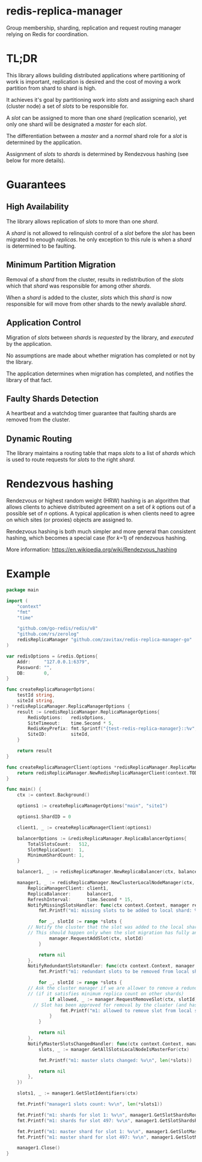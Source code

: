 # redis-replica-manager

Group membership, sharding, replication and request routing manager relying on Redis for coordination.

# TL;DR

This library allows building distributed applications where partitioning of work is important, replication is desired and the cost of moving a work partition from shard to shard is high.

It achieves it's goal by partitioning work into _slots_ and assigning each shard (cluster node) a set of _slots_ to be responsible for.

A _slot_ can be assigned to more than one shard (replication scenario), yet only one shard will be designated a _master_ for each _slot_.

The differentiation between a _master_ and a _normal_ shard role for a _slot_ is determined by the application.

Assignment of _slots_ to _shards_ is determined by Rendezvous hashing (see below for more details).

# Guarantees

## High Availability

The library allows replication of _slots_ to more than one _shard_.

A _shard_ is not allowed to relinquish control of a _slot_ before the _slot_ has been migrated to enough _replicas_. he only exception to this rule is when a _shard_ is determined to be faulting.

## Minimum Partition Migration

Removal of a _shard_ from the cluster, results in redistribution of the _slots_ which that _shard_ was responsible for among other _shards_.

When a _shard_ is added to the cluster, _slots_ which this _shard_ is now responsible for will move from other shards to the newly available _shard_.

## Application Control

Migration of _slots_ between _shards_ is _requested_ by the library, and _executed_ by the application.

No assumptions are made about whether migration has completed or not by the library.

The application determines when migration has completed, and notifies the library of that fact.

## Faulty Shards Detection

A heartbeat and a watchdog timer guarantee that faulting shards are removed from the cluster.

## Dynamic Routing

The library maintains a routing table that maps _slots_ to a list of _shards_ which is used to route requests for _slots_ to the right _shard_.

# Rendezvous hashing

Rendezvous or highest random weight (HRW) hashing is an algorithm that allows clients to achieve distributed agreement on a set of _k_ options out of a possible set of _n_ options. A typical application is when clients need to agree on which sites (or proxies) objects are assigned to.

Rendezvous hashing is both much simpler and more general than consistent hashing, which becomes a special case (for _k_=1) of rendezvous hashing.

More information:
https://en.wikipedia.org/wiki/Rendezvous_hashing

# Example

```go
package main

import (
	"context"
	"fmt"
	"time"

	"github.com/go-redis/redis/v8"
	"github.com/rs/zerolog"
	redisReplicaManager "github.com/zavitax/redis-replica-manager-go"
)

var redisOptions = &redis.Options{
	Addr:     "127.0.0.1:6379",
	Password: "",
	DB:       0,
}

func createReplicaManagerOptions(
	testId string,
	siteId string,
) *redisReplicaManager.ReplicaManagerOptions {
	result := &redisReplicaManager.ReplicaManagerOptions{
		RedisOptions:   redisOptions,
		SiteTimeout:    time.Second * 5,
		RedisKeyPrefix: fmt.Sprintf("{test-redis-replica-manager}::%v", testId),
		SiteID:         siteId,
	}

	return result
}

func createReplicaManagerClient(options *redisReplicaManager.ReplicaManagerOptions) (redisReplicaManager.ReplicaManagerClient, error) {
	return redisReplicaManager.NewRedisReplicaManagerClient(context.TODO(), options)
}

func main() {
	ctx := context.Background()

	options1 := createReplicaManagerOptions("main", "site1")

	options1.ShardID = 0

	client1, _ := createReplicaManagerClient(options1)

	balancerOptions := &redisReplicaManager.ReplicaBalancerOptions{
		TotalSlotsCount:   512,
		SlotReplicaCount:  1,
		MinimumShardCount: 1,
	}

	balancer1, _ := redisReplicaManager.NewReplicaBalancer(ctx, balancerOptions)

	manager1, _ := redisReplicaManager.NewClusterLocalNodeManager(ctx, &redisReplicaManager.ClusterNodeManagerOptions{
		ReplicaManagerClient: client1,
		ReplicaBalancer:      balancer1,
		RefreshInterval:      time.Second * 15,
		NotifyMissingSlotsHandler: func(ctx context.Context, manager redisReplicaManager.ClusterLocalNodeManager, slots *[]uint32) error {
			fmt.Printf("m1: missing slots to be added to local shard: %v\n", len(*slots))

			for _, slotId := range *slots {
        // Notify the cluster that the slot was added to the local shard.
        // This should happen only when the slot migration has fully and successfully completed.
				manager.RequestAddSlot(ctx, slotId)
			}

			return nil
		},
		NotifyRedundantSlotsHandler: func(ctx context.Context, manager redisReplicaManager.ClusterLocalNodeManager, slots *[]uint32) error {
			fmt.Printf("m1: redundant slots to be removed from local shard: %v\n", len(*slots))

			for _, slotId := range *slots {
        // Ask the cluster manager if we are allower to remove a redundant slot
        // (if it satisfies minimum replica count on other shards)
				if allowed, _ := manager.RequestRemoveSlot(ctx, slotId); allowed {
          // Slot has been approved for removal by the cluater (and has bee removed from the routing table)
					fmt.Printf("m1: allowed to remove slot from local shard: %v\n", allowed)
				}
			}

			return nil
		},
		NotifyMasterSlotsChangedHandler: func(ctx context.Context, manager redisReplicaManager.ClusterLocalNodeManager) error {
			slots, _ := manager.GetAllSlotsLocalNodeIsMasterFor(ctx)

			fmt.Printf("m1: master slots changed: %v\n", len(*slots))

			return nil
		},
	})

	slots1, _ := manager1.GetSlotIdentifiers(ctx)

	fmt.Printf("manager1 slots count: %v\n", len(*slots1))

	fmt.Printf("m1: shards for slot 1: %v\n", manager1.GetSlotShardsRouteTable(ctx, 1))
	fmt.Printf("m1: shards for slot 497: %v\n", manager1.GetSlotShardsRouteTable(ctx, 497))

	fmt.Printf("m1: master shard for slot 1: %v\n", manager1.GetSlotMasterShardRoute(ctx, 1))
	fmt.Printf("m1: master shard for slot 497: %v\n", manager1.GetSlotMasterShardRoute(ctx, 497))

	manager1.Close()
}
```
